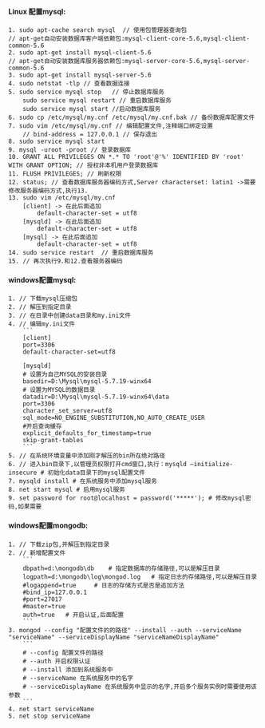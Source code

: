 #### Linux 配置mysql:
	1. sudo apt-cache search mysql  // 使用包管理器查询包
	// apt-get自动安装数据库客户端依赖包:mysql-client-core-5.6,mysql-client-common-5.6
	2. sudo apt-get install mysql-client-5.6
	// apt-get自动安装数据库服务器依赖包:mysql-server-core-5.6,mysql-server-common-5.6 
	3. sudo apt-get install mysql-server-5.6
	4. sudo netstat -tlp // 查看数据连接
	5. sudo service mysql stop	 // 停止数据库服务
		sudo service mysql restart // 重启数据库服务
		sudo service mysql start //启动数据库服务
	6. sudo cp /etc/mysql/my.cnf /etc/mysql/my.cnf.bak // 备份数据库配置文件
	7. sudo vim /etc/mysql/my.cnf // 编辑配置文件,注释端口绑定设置
		// bind-address = 127.0.0.1 // 保存退出
	8. sudo service mysql start
	9. mysql -uroot -proot // 登录数据库
	10. GRANT ALL PRIVILEGES ON *.* TO 'root'@'%' IDENTIFIED BY 'root' WITH GRANT OPTION; // 授权非本机用户登录数据库
	11. FLUSH PRIVILEGES; // 刷新权限
	12. status; // 查看数据库服务器编码方式,Server characterset: latin1 ->需要修改服务器编码方式,执行13.
	13. sudo vim /etc/mysql/my.cnf
		[client] -> 在此后面追加
			default-character-set = utf8
		[mysqld] -> 在此后面追加
			default-character-set = utf8
		[mysql] -> 在此后面追加
			default-character-set = utf8
	14. sudo service restart  // 重启数据库服务
	15. // 再次执行9.和12.查看服务器编码
#### windows配置mysql:
	1. // 下载mysql压缩包
	2. // 解压到指定目录
	3. // 在目录中创建data目录和my.ini文件
	4. // 编辑my.ini文件
		```
		[client]
		port=3306
		default-character-set=utf8

		[mysqld] 
		# 设置为自己MYSQL的安装目录 
		basedir=D:\Mysql\mysql-5.7.19-winx64
		# 设置为MYSQL的数据目录 
		datadir=D:\Mysql\mysql-5.7.19-winx64\data
		port=3306
		character_set_server=utf8
		sql_mode=NO_ENGINE_SUBSTITUTION,NO_AUTO_CREATE_USER
		#开启查询缓存
		explicit_defaults_for_timestamp=true
		skip-grant-tables
		```
	5. // 在系统环境变量中添加刚才解压的bin所在绝对路径
	6. // 进入bin目录下,以管理员权限打开cmd窗口,执行：mysqld –initialize-insecure # 初始化data目录下的mysql配置文件
	7. mysqld install # 在系统服务中添加mysql服务
	8. net start mysql # 启用mysql服务
	9. set password for root@localhost = password('*****'); # 修改mysql密码,如果需要
#### windows配置mongodb:
	1. // 下载zip包,并解压到指定目录
	2. // 新增配置文件
		```
		dbpath=d:\mongodb\db	# 指定数据库的存储路径,可以是解压目录
		logpath=d:\mongodb\log\mongod.log	# 指定日志的存储路径,可以是解压目录
		#logappend=true		# 日志的存储方式是否是追加方法
		#bind_ip=127.0.0.1
		#port=27017
		#master=true
		auth=true	# 开启认证,后面配置
		```
	3. mongod --config "配置文件的的路径" --install --auth --serviceName "serviceName" --serviceDisplayName "serviceNameDisplayName" 
		```
		# --config 配置文件的路径
		# --auth 开启权限认证
		# --install 添加到系统服务中
		# --serviceName 在系统服务中的名字
		# --serviceDisplayName 在系统服务中显示的名字,开启多个服务实例时需要使用该参数
		```
	4. net start serviceName
	5. net stop serviceName


